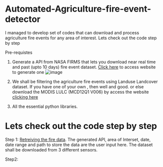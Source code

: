 # Automated-Agriculture-fire-event-detector
I managed to develop set of codes that can download and process agriculture fire events for any area of interest. Lets check out the code step by step

Pre-requistes
1. Generate a API from NASA FIRMS that lets you download near real time and past (upto 10 days) fire event dataset. [Click here](https://firms.modaps.eosdis.nasa.gov/api/area/) to access website to generate one
![image](https://user-images.githubusercontent.com/83420459/201974345-2780ca02-5577-4e28-aea3-4e09582b02bb.png)

2. We shall be filtering the agriculture fire events using Landuse Landcover dataset. If you have one of your own , then well and good. or else download the MODIS LULC (MCD12Q1 V006) by access the website [clicking here](https://lpdaac.usgs.gov/products/mcd12q1v006/)
3. All the essential python libraries. 

# Lets check out the code step by step
Step 1: [Retreiving the fire data](https://github.com/moorthynair/Automated-Agriculture-fire-event-detector/blob/main/Step_1_Retreivng%20the%20fire%20data.py). The generated API, area of Interset, date, date range and path to store the data are the user input here. The dataset shall be downloaded from 3 different sensors.

Step2: 
